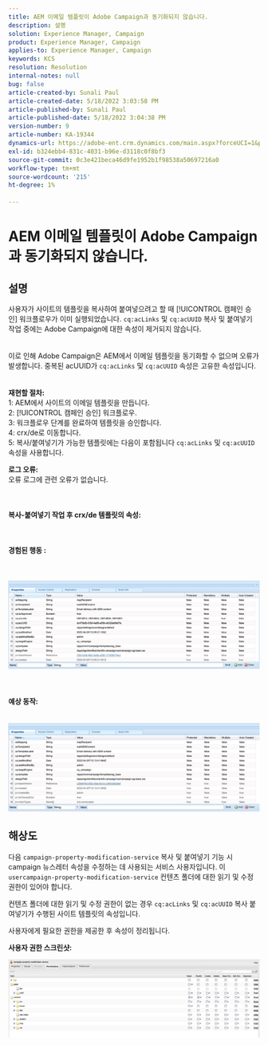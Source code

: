 ```yaml
---
title: AEM 이메일 템플릿이 Adobe Campaign과 동기화되지 않습니다.
description: 설명
solution: Experience Manager, Campaign
product: Experience Manager, Campaign
applies-to: Experience Manager, Campaign
keywords: KCS
resolution: Resolution
internal-notes: null
bug: false
article-created-by: Sunali Paul
article-created-date: 5/18/2022 3:03:58 PM
article-published-by: Sunali Paul
article-published-date: 5/18/2022 3:04:38 PM
version-number: 9
article-number: KA-19344
dynamics-url: https://adobe-ent.crm.dynamics.com/main.aspx?forceUCI=1&pagetype=entityrecord&etn=knowledgearticle&id=69a1eeb9-bbd6-ec11-a7b5-000d3a3adbfc
exl-id: b324ebb4-831c-4031-b96e-d3118c0f8bf3
source-git-commit: 0c3e421beca46d9fe1952b1f98538a50697216a0
workflow-type: tm+mt
source-wordcount: '215'
ht-degree: 1%

---
```


# AEM 이메일 템플릿이 Adobe Campaign과 동기화되지 않습니다.

## 설명

사용자가 사이트의 템플릿을 복사하여 붙여넣으려고 할 때 [!UICONTROL 캠페인 승인] 워크플로우가 이미 실행되었습니다. `cq:acLinks` 및 `cq:acUUID` 복사 및 붙여넣기 작업 중에는 Adobe Campaign에 대한 속성이 제거되지 않습니다.
<br> <br><br>이로 인해 Adobe Campaign은 AEM에서 이메일 템플릿을 동기화할 수 없으며 오류가 발생합니다. 중복된 acUUID가 `cq:acLinks` 및 `cq:acUUID` 속성은 고유한 속성입니다.
<br> <br><br><b>재현할 절차:</b>
<br>1: AEM에서 사이트의 이메일 템플릿을 만듭니다.
<br>2: [!UICONTROL 캠페인 승인] 워크플로우.
<br>3: 워크플로우 단계를 완료하여 템플릿을 승인합니다.
<br>4: crx/de로 이동합니다.
<br>5: 복사/붙여넣기가 가능한 템플릿에는 다음이 포함됩니다 `cq:acLinks` 및 `cq:acUUID` 속성을 사용합니다.

<b>로그 오류:</b>
<br>오류 로그에 관련 오류가 없습니다.<br><br> <br><br><b>복사-붙여넣기 작업 후 crx/de 템플릿의 속성:</b><br><br> <br><br><b>경험된 행동 :</b><br><br> <br><br>![](assets/___6aa1eeb9-bbd6-ec11-a7b5-000d3a3adbfc___.jpeg)<br><br> <br><br><b>예상 동작:</b>
<br> <br><br>![](assets/___6ca1eeb9-bbd6-ec11-a7b5-000d3a3adbfc___.jpeg)

## 해상도


다음 `campaign-property-modification-service` 복사 및 붙여넣기 기능 시 campaign 뉴스레터 속성을 수정하는 데 사용되는 서비스 사용자입니다.
이 `usercampaign-property-modification-service` 컨텐츠 폴더에 대한 읽기 및 수정 권한이 있어야 합니다.

컨텐츠 폴더에 대한 읽기 및 수정 권한이 없는 경우 `cq:acLinks` 및 `cq:acUUID` 복사 붙여넣기가 수행된 사이트 템플릿의 속성입니다.

사용자에게 필요한 권한을 제공한 후 속성이 정리됩니다.

<b>사용자 권한 스크린샷:</b>

![](assets/5443ef52-35cc-ec11-a7b5-6045bd00db33.png)
